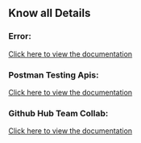 ## Know all Details

### Error:
[Click here to view the documentation](https://docs.google.com/document/d/1kQTKqTG2vG1mpwrZzv_gBh0rahpG9ETarnYDmPILb-4/edit?usp=sharing)

### Postman Testing Apis:
[Click here to view the documentation](https://docs.google.com/document/d/1xIFQgeF8Pvr3XVOlzBewnqwPfhcw0AeRt9LQ0L2pl2s/edit?usp=sharing)

### Github Hub Team Collab:
[Click here to view the documentation](https://docs.google.com/document/d/1jMrTEW_3SKbdHrV4YL8oIocSOjNF3vat-R4PhHOatIw/edit?usp=sharing)
